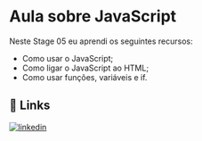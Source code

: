 # Aula sobre JavaScript

Neste Stage 05 eu aprendi os seguintes recursos:
- Como usar o JavaScript;
- Como ligar o JavaScript ao HTML;
- Como usar funções, variáveis e if.

## 🔗 Links
[![linkedin](https://img.shields.io/badge/linkedin-0A66C2?style=for-the-badge&logo=linkedin&logoColor=white)](https://www.linkedin.com/in/lara-smadeski-60a2632a0)